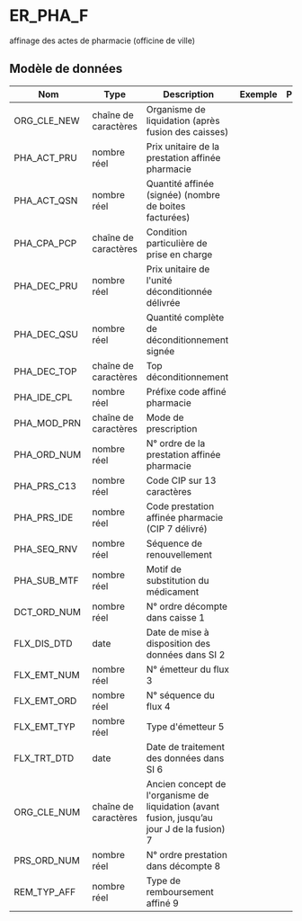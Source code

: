 # ER_PHA_F

affinage des actes de pharmacie (officine de ville)


## Modèle de données

|Nom|Type|Description|Exemple|Propriétés|
|-|-|-|-|-|
|ORG_CLE_NEW|chaîne de caractères|Organisme de liquidation (après fusion des caisses)|||
|PHA_ACT_PRU|nombre réel|Prix unitaire de la prestation affinée pharmacie|||
|PHA_ACT_QSN|nombre réel|Quantité affinée (signée) (nombre de boites facturées)|||
|PHA_CPA_PCP |chaîne de caractères|Condition particulière de prise en charge |||
|PHA_DEC_PRU |nombre réel|Prix unitaire de l'unité déconditionnée délivrée |||
|PHA_DEC_QSU |nombre réel|Quantité complète de déconditionnement signée |||
|PHA_DEC_TOP |chaîne de caractères|Top déconditionnement |||
|PHA_IDE_CPL|nombre réel|Préfixe code affiné pharmacie|||
|PHA_MOD_PRN |chaîne de caractères|Mode de prescription|||
|PHA_ORD_NUM|nombre réel|N° ordre de la prestation affinée pharmacie|||
|PHA_PRS_C13|nombre réel|Code CIP sur 13 caractères|||
|PHA_PRS_IDE|nombre réel|Code prestation affinée pharmacie (CIP 7 délivré)|||
|PHA_SEQ_RNV|nombre réel|Séquence de renouvellement|||
|PHA_SUB_MTF|nombre réel|Motif de substitution du médicament|||
|DCT_ORD_NUM|nombre réel|N° ordre décompte dans caisse                      1|||
|FLX_DIS_DTD|date|Date de mise à disposition des données dans SI     2|||
|FLX_EMT_NUM|nombre réel|N° émetteur du flux                                                  3|||
|FLX_EMT_ORD|nombre réel|N° séquence du flux                                               4|||
|FLX_EMT_TYP|nombre réel|Type d'émetteur                                                      5|||
|FLX_TRT_DTD|date|Date de traitement des données dans SI                   6|||
|ORG_CLE_NUM|chaîne de caractères|Ancien concept de l'organisme de liquidation (avant fusion, jusqu’au jour J de la fusion)          7|||
|PRS_ORD_NUM|nombre réel|N° ordre prestation dans décompte                 8|||
|REM_TYP_AFF|nombre réel|Type de remboursement affiné                                 9|||
